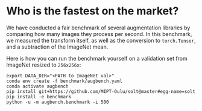# Who is the fastest on the market?
We have conducted a fair benchmark of several augmentation libraries by 
comparing how many images they process per second. In this benchmark, we measured
the transform itself, as well as the conversion to `torch.Tensor`, and 
a subtraction of the ImageNet mean. 

Here is how you can run the benchmark yourself on a validation set from ImageNet resized to `256x256x`:

```
export DATA_DIR="<PATH to ImageNet val>"
conda env create -f benchmark/augbench.yaml
conda activate augbench
pip install git+https://github.com/MIPT-Oulu/solt@master#egg-name=solt
pip install -e benchmark
python -u -m augbench.benchmark -i 500
```
